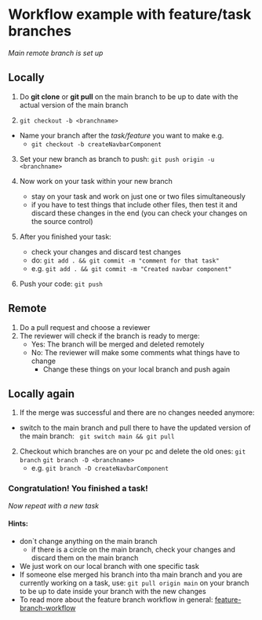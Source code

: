 # Workflow example with feature/task branches

*Main remote branch is set up*

## Locally

1. Do __git clone__ or __git pull__ on the main branch to be up to date with the actual version of the main branch

2. ``` git checkout -b <branchname> ```
- Name your branch after the *task/feature* you want to make e.g.
  - ``` git checkout -b createNavbarComponent ```

3. Set your new branch as branch to push:
 ``` git push origin -u <branchname> ```


4. Now work on your task within your new branch
   - stay on your task and work on just one or two files simultaneously
   - if you have to test things that include other files, then test it and discard these changes in the end (you can check your changes on the source control)

5. After you finished your task:
   - check your changes and discard test changes
   - do: ``` git add . && git commit -m "comment for that task" ```
   - e.g. ``` git add . && git commit -m "Created navbar component" ```

6. Push your code: 
   ``` git push ```

## Remote

1. Do a pull request and choose a reviewer
2. The reviewer will check if the branch is ready to merge:
   -    Yes: The branch will be merged and deleted remotely
   -    No: The reviewer will make some comments what things have to change
        -    Change these things on your local branch and push again

## Locally again
  1. If the merge was successful and there are no changes needed anymore:
   -    switch to the main branch and pull there to have the updated version of the main branch:
  ``` git switch main && git pull```

2. Checkout which branches are on your pc and delete the old ones:
   ``` git branch ```
   ``` git branch -D <branchname> ```
   - e.g. ``` git branch -D createNavbarComponent ```

### Congratulation! You finished a task!
  *Now repeat with a new task* 

#### Hints:
- don`t change anything on the main branch
  - if there is a circle on the main branch, check your changes and discard them on the main branch
- We just work on our local branch with one specific task
- If someone else merged his branch into tha main branch and you are currently working on a task, use: ``` git pull origin main ``` on your branch to be up to date inside your branch with the new changes
- To read more about the feature branch workflow in general: [feature-branch-workflow](https://www.atlassian.com/git/tutorials/comparing-workflows/feature-branch-workflow)